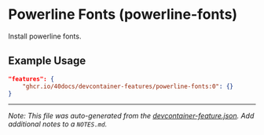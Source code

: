 
# Powerline Fonts (powerline-fonts)

Install powerline fonts.

## Example Usage

```json
"features": {
    "ghcr.io/40docs/devcontainer-features/powerline-fonts:0": {}
}
```





---

_Note: This file was auto-generated from the [devcontainer-feature.json](https://github.com/40docs/devcontainer-features/blob/main/src/powerline-fonts/devcontainer-feature.json).  Add additional notes to a `NOTES.md`._
